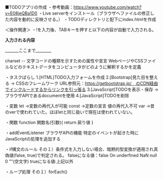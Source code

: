 ■TODOアプリの作成
・参考動画：https://www.youtube.com/watch?v=E08jeQBa1D0
・Live serverをインストール（ブラウザへファイルの修正した内容を動的に反映させる。）
・TODOディレクトリと配下にindex.htmlを作成

＜操作関連＞
・!を入力後、TABキーを押すと以下の内容が自動で入力される。

________入力される内容________
<!DOCTYPE html>
<html lang="en">
<head>
    <meta charset="UTF-8">
    <meta name="viewport" content="width=device-width, initial-scale=1.0">
    <title>Document</title>
</head>
<body>
    
</body>
</html>
_______ここまで________

charset -- 文字コードの種類を示すための属性や宣言 WebページやCSSファイルなどのテキストデータをコンピュータがどのように解釈するかを定義

・タスクばらし
1.[HTML]TODO入力フォームを作成
2.[Bootstrap]見た目を整える 
    -> CSSのフレームワーク URL参照元：https://getbootstrap.jp/　のCDN経由でインクルードするからリンクを引っ張る
3.[JavaScript]TODOを表示・保存
    ->ブラウザAPIであるdocumentを使用
4.[JavaScript]TODOを削除

・変数
let   ->変数の再代入が可能
const ->定数の宣言 値の再代入不可 
var   ->昔のverで使われていた。ほぼletと同じ扱いで現在は使われていない。

・関数
function 関数名(引数){
    return 戻り値
}

・addEventListener
ブラウザAPIの機能
特定のイベントが起きた時にJavaScriptの処理を追加する

・if構文のルール
その１）条件式を入力しない場合、暗黙的型変換が適用され真偽値(false, true)で判定される。
    falseになる値：false On underfined NaN null 0 ""(空文字)
    trueになる値:上記以外

・ループ処理
その１）forEach()


